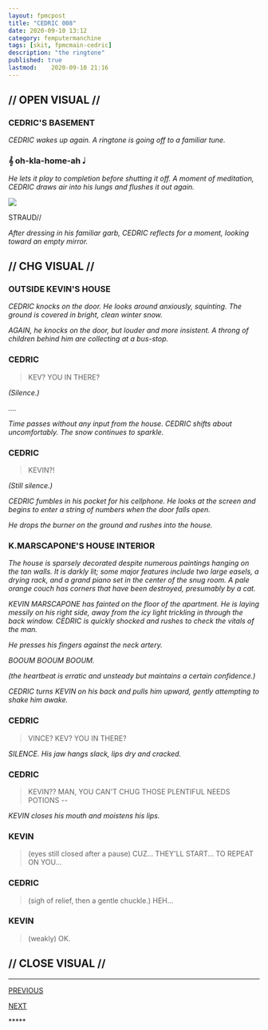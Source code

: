 ```yaml
---
layout: fpmcpost
title: "CEDRIC 008"
date: 2020-09-10 13:12
category: femputermanchine
tags: [skit, fpmcmain-cedric]
description: "the ringtone"
published: true
lastmod:	2020-09-10 21:16
---
```

[//]: # ( 9/10/20  -added)

## // OPEN VISUAL // ##

### CEDRIC'S BASEMENT ###

<i>CEDRIC wakes up again. A ringtone is going off to a familiar tune. </i>

### &#119070; oh-kla-home-ah &#119135; ###

<i>He lets it play to completion before shutting it off. A moment of meditation, CEDRIC draws air into his lungs and flushes it out again.</i>

<div class="chat-box">
<img src="{{ site.url }}/assets/tb/straud-fine.jpg" class="chat-portrait" />
<p class="ppl-sez">STRAUD//</p>
</div>

<i>After dressing in his familiar garb, CEDRIC reflects for a moment, looking toward an empty mirror.</i>

## // CHG VISUAL // ##

### OUTSIDE KEVIN'S HOUSE ###

<i>CEDRIC knocks on the door. He looks around anxiously, squinting. The ground is covered in bright, clean winter snow. </i>

<i>AGAIN, he knocks on the door, but louder and more insistent. A throng of children behind him are collecting at a bus-stop.</i>

### CEDRIC ###

> KEV? YOU IN THERE?

<i>(Silence.)</i>

<i>....</i>

<i>Time passes without any input from the house. CEDRIC shifts about uncomfortably. The snow continues to sparkle. </i>

### CEDRIC ###

> KEVIN?! 

<i>(Still silence.) </i>

<i>CEDRIC fumbles in his pocket for his cellphone. He looks at the screen and begins to enter a string of numbers when the door falls open. </i>

<i>He drops the burner on the ground and rushes into the house. </i>

### K.MARSCAPONE'S HOUSE INTERIOR ###

<i>The house is sparsely decorated despite numerous paintings hanging on the tan walls. It is darkly lit; some major features include two large easels, a drying rack, and a grand piano set in the center of the snug room. A pale orange couch has corners that have been destroyed, presumably by a cat. </i>

<i>KEVIN MARSCAPONE has fainted on the floor of the apartment. He is laying messily on his right side, away from the icy light trickling in through the back window. CEDRIC is quickly shocked and rushes to check the vitals of the man.</i>

<i>He presses his fingers against the neck artery. </i>

<i>BOOUM BOOUM BOOUM. </i>

<i>(the heartbeat is erratic and unsteady but maintains a certain confidence.) </i>

<i>CEDRIC turns KEVIN on his back and pulls him upward, gently attempting to shake him awake. </i>

### CEDRIC ###

> VINCE? KEV? YOU IN THERE?

<i>SILENCE. His jaw hangs slack, lips dry and cracked. </i>

### CEDRIC ###

> KEVIN?? MAN, YOU CAN'T CHUG THOSE PLENTIFUL NEEDS POTIONS --

<i>KEVIN closes his mouth and moistens his lips.</i>

### KEVIN ###

> (eyes still closed after a pause) CUZ... THEY'LL START... TO REPEAT ON YOU...

### CEDRIC ###

> (sigh of relief, then a gentle chuckle.) HEH...

### KEVIN ###

> (weakly) OK.

## // CLOSE VISUAL // ##


*****
<div class="fpmc-nav">

<span class="fpmc-nav-prev"><a href="{{ 'cedric-vii' | prepend: site.baseurl }}">PREVIOUS</a></span> 

<span class="fpmc-nav-next"><a href="{{ 'kevin-xi' | prepend: site.baseurl }}">NEXT</a></span> 



</div>
*****
